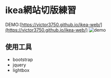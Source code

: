 # ikea網站切版練習
DEMO:[https://victor3750.github.io/ikea-web/](https://victor3750.github.io/ikea-web/)
![demo](ikea-demo.png)
## 使用工具
* bootstrap
* jquery
* lightbox
